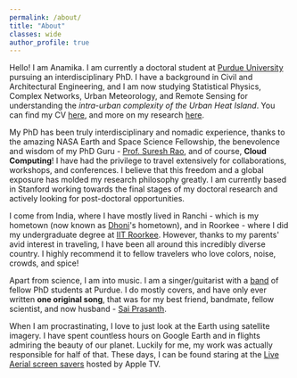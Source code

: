 ```yaml
---
permalink: /about/
title: "About"
classes: wide
author_profile: true
---
```


<!--
<figure style="width: 250px" class="align-right">
  <img src="assets/music/Me-Prash.jpg" alt="">
</figure>
-->

Hello! I am Anamika. I am currently a doctoral student at [Purdue University](https://www.purdue.edu) pursuing an interdisciplinary PhD. I have a background in Civil and Architectural Engineering, and I am now studying Statistical Physics, Complex Networks, Urban Meteorology, and Remote Sensing for understanding the *intra-urban complexity of the Urban Heat Island*. You can find my CV [here](assets/files/CV_2019_JSMF.pdf), and more on my research [here](/research/).

My PhD has been truly interdisciplinary and nomadic experience, thanks to the amazing NASA Earth and Space Science Fellowship, the benevolence and wisdom of my PhD Guru - [Prof. Suresh Rao](https://engineering.purdue.edu/CE/People/view_person?resource_id=2131), and of course, **Cloud Computing**! I have had the privilege to travel extensively for collaborations, workshops, and conferences. I believe that this freedom and a global exposure has molded my research philosophy greatly. I am currently based in Stanford working towards the final stages of my doctoral research and actively looking for post-doctoral opportunities.

I come from India, where I have mostly lived in Ranchi - which is my hometown (now known as [Dhoni](https://en.wikipedia.org/wiki/MS_Dhoni)'s hometown), and in Roorkee - where I did my undergraduate degree at [IIT Roorkee](https://www.iitr.ac.in/). However, thanks to my parents' avid interest in traveling, I have been all around this incredibly diverse country. I highly recommend it to fellow travelers who love colors, noise, crowds, and spice!

Apart from science, I am into music. I am a singer/guitarist with a [band](/music/) of fellow PhD students at Purdue. I do mostly covers, and have only ever written **one original song**, that was for my best friend, bandmate, fellow scientist, and now husband - [Sai Prasanth](https://sites.google.com/view/saiprasanth).

When I am procrastinating, I love to just look at the Earth using satellite imagery. I have spent countless hours on Google Earth and in flights admiring the beauty of our planet. Luckily for me, my work was actually responsible for half of that. These days, I can be found staring at the [Live Aerial screen savers](https://support.apple.com/en-us/HT208992) hosted by Apple TV.
